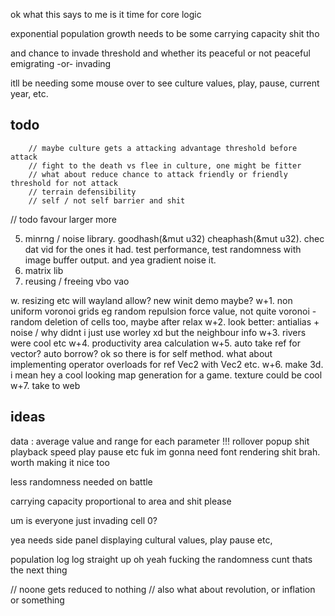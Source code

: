 ok what this says to me is it time for core logic

exponential population growth
needs to be some carrying capacity shit tho

and chance to invade threshold
and whether its peaceful or not peaceful
emigrating -or-
invading

itll be needing some mouse over to see culture values, play, pause, current year, etc.

## todo

        // maybe culture gets a attacking advantage threshold before attack
        // fight to the death vs flee in culture, one might be fitter
        // what about reduce chance to attack friendly or friendly threshold for not attack
        // terrain defensibility
        // self / not self barrier and shit
// todo favour larger more


5. minrng / noise library. goodhash(&mut u32) cheaphash(&mut u32). chec dat vid for the ones it had. test performance, test randomness with image buffer output. and yea gradient noise it.
6. matrix lib
7. reusing / freeing vbo vao

w. resizing etc will wayland allow? new winit demo maybe?
w+1. non uniform voronoi grids eg random repulsion force value, not quite voronoi - random deletion of cells too, maybe after relax
w+2. look better: antialias + noise / why didnt i just use worley xd but the neighbour info
w+3. rivers were cool etc
w+4. productivity area calculation
w+5. auto take ref for vector? auto borrow? ok so there is for self method. what about implementing operator overloads for ref Vec2 with Vec2 etc.
w+6. make 3d. i mean hey a cool looking map generation for a game. texture could be cool
w+7. take to web

## ideas




data : average value and range for each parameter !!!
rollover popup shit
playback speed play pause etc
fuk im gonna need font rendering shit brah. worth making it nice too

less randomness needed on battle

carrying capacity proportional to area and shit please

um is everyone just invading cell 0?

yea needs side panel displaying cultural values, play pause etc, 

population log log straight up
oh yeah fucking the randomness cunt thats the next thing

// noone gets reduced to nothing
// also what about revolution, or inflation or something